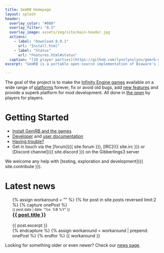 ```yaml
---
title: GemRB Homepage
layout: splash
header:
  overlay_color: "#000"
  overlay_filter: "0.5"
  overlay_image: assets/img/site/main-header.jpg
  actions:
    - label: "Download 0.9.1"
      url: "Install.html"
    - label: "Status"
      url: "Features.html#status"
  caption: "[10 player parties](https://github.com/lynxlynxlynx/gemrb-mods/tree/master/10pp)"
excerpt: "GemRB is a portable open-source implementation of Bioware's Infinity Engine"

---
```


The goal of the project is to make the [Infinity Engine games](History.md)
available on a wide range of [platforms](Supported-platforms.md) forever,
fix or avoid old bugs, add [new features](Features.md) and provide a superb
platform for mod development. All done in
[the open](https://www.gnu.org/philosophy/floss-and-foss.en.html) by
players for players.

# Getting Started

  - [Install GemRB and the games](Install.md)
  - [Developer](Dev-docs.md) and [user documentation](Documentation.md)
  - [Having trouble?](Feedback.html#help-i-have-a-problem)
  - Get in touch via the [forum]({{ site.forum }}),
  [IRC]({{ site.irc }}) or [Discord channel]({{ site.discord }}) on the
    Gibberlings3 server

We welcome any help with [testing, exploration and
development]({{ site.contribute }}).
    
# Latest news

<ul>
  {% assign workaround = "" %}
  {% for post in site.posts reversed limit:2 %}
    {% capture onePost %}
    <div style="font-size: 0.8em;">{{ post.date | date: "%e. %B %Y" }}</div>
    <h3 style="margin-top: 0"><a href="{{ post.url }}">{{ post.title }}</a></h3>
    <div>
      {{ post.excerpt }}
    </div>
    {% endcapture %}
    {% assign workaround = workaround | prepend: onePost %}
  {% endfor %}
  {{ workaround }}
</ul>

Looking for something older or even newer? Check our [news page](News.md#news-in-the-making).
